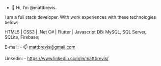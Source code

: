- 👋 Hi, I’m @mattbrevis.

I am a full stack developer. With work experiences with these technologies below:

HTML5 | CSS3 | .Net C# | Flutter | Javascript
DB: MySQL, SQL Server, SQLite, Firebase;

E-mail: - 📫 mattbrevis@gmail.com

Linkedin: - https://www.linkedin.com/in/mattbrevis/
 
<!---
mattbrevis/mattbrevis is a ✨ special ✨ repository because its `README.md` (this file) appears on your GitHub profile.
You can click the Preview link to take a look at your changes.
--->
